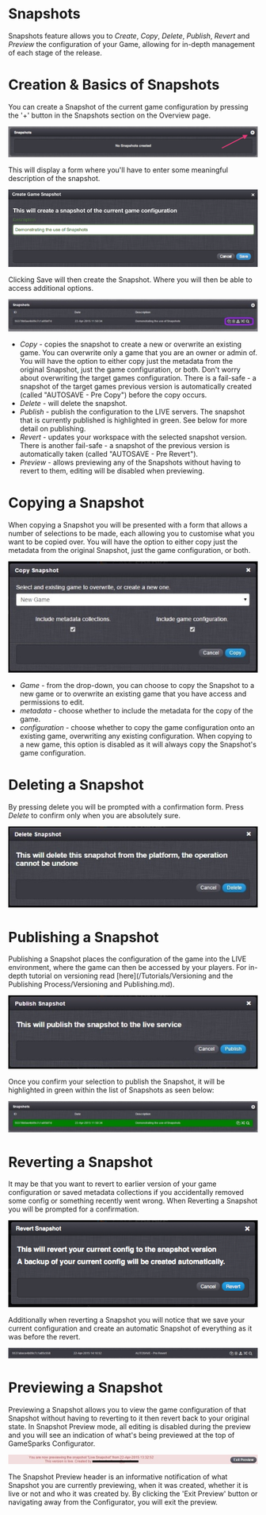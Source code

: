 # Snapshots

Snapshots feature allows you to *Create*, *Copy*, *Delete*, *Publish*, *Revert* and *Preview* the configuration of your Game, allowing for in-depth management of each stage of the release.

# Creation & Basics of Snapshots

You can create a Snapshot of the current game configuration by pressing the '+' button in the Snapshots section on the Overview page.

![](img/Snapshot/1.png)

This will display a form where you'll have to enter some meaningful description of the snapshot.

![](img/Snapshot/2.png)

Clicking Save will then create the Snapshot. Where you will then be able to access additional options.

![](img/Snapshot/3.jpg)

  * *Copy* \- copies the snapshot to create a new or overwrite an existing game. You can overwrite only a game that you are an owner or admin of. You will have the option to either copy just the metadata from the original Snapshot, just the game configuration, or both. Don't worry about overwriting the target games configuration. There is a fail-safe - a snapshot of the target games previous version is automatically created (called "AUTOSAVE - Pre Copy") before the copy occurs.
  * *Delete* \- will delete the snapshot.
  * *Publish* \- publish the configuration to the LIVE servers. The snapshot that is currently published is highlighted in green. See below for more detail on publishing.
  * *Revert* \- updates your workspace with the selected snapshot version. There is another fail-safe - a snapshot of the previous version is automatically taken (called "AUTOSAVE - Pre Revert").
  * *Preview* \- allows previewing any of the Snapshots without having to revert to them, editing will be disabled when previewing.

# Copying a Snapshot

When copying a Snapshot you will be presented with a form that allows a number of selections to be made, each allowing you to customise what you want to be copied over. You will have the option to either copy just the metadata from the original Snapshot, just the game configuration, or both.

![](img/Snapshot/4.jpg)

  * *Game* \- from the drop-down, you can choose to copy the Snapshot to a new game or to overwrite an existing game that you have access and permissions to edit.
  * *metadata* \- choose whether to include the metadata for the copy of the game.
  * *configuration* \- choose whether to copy the game configuration onto an existing game, overwriting any existing configuration. When copying to a new game, this option is disabled as it will always copy the Snapshot's game configuration.

# Deleting a Snapshot

By pressing delete you will be prompted with a confirmation form. Press *Delete* to confirm only when you are absolutely sure.

![](img/Snapshot/5.jpg)

# Publishing a Snapshot

Publishing a Snapshot places the configuration of the game into the LIVE environment, where the game can then be accessed by your players. For in-depth tutorial on versioning read [here](/Tutorials/Versioning and the Publishing Process/Versioning and Publishing.md).

![](img/Snapshot/6.jpg)

Once you confirm your selection to publish the Snapshot, it will be highlighted in green within the list of Snapshots as seen below:

![](img/Snapshot/7.jpg)

# Reverting a Snapshot

It may be that you want to revert to earlier version of your game configuration or saved metadata collections if you accidentally removed some config or something recently went wrong. When Reverting a Snapshot you will be prompted for a confirmation.

![](img/Snapshot/8.png)

Additionally when reverting a Snapshot you will notice that we save your current configuration and create an automatic Snapshot of everything as it was before the revert.

![](img/Snapshot/9.jpg)

# Previewing a Snapshot

Previewing a Snapshot allows you to view the game configuration of that Snapshot without having to reverting to it then revert back to your original state. In Snapshot Preview mode, all editing is disabled during the preview and you will see an indication of what's being previewed at the top of GameSparks Configurator.

![](img/Snapshot/10.jpg)

The Snapshot Preview header is an informative notification of what Snapshot you are currently previewing, when it was created, whether it is live or not and who it was created by. By clicking the 'Exit Preview' button or navigating away from the Configurator, you will exit the preview.
